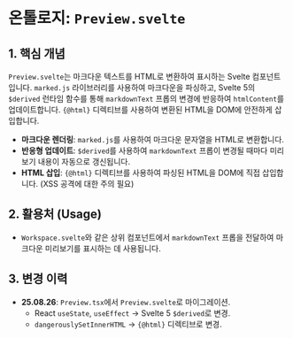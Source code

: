 # 온톨로지: `Preview.svelte`

## 1. 핵심 개념

`Preview.svelte`는 마크다운 텍스트를 HTML로 변환하여 표시하는 Svelte 컴포넌트입니다. `marked.js` 라이브러리를 사용하여 마크다운을 파싱하고, Svelte 5의 `$derived` 런타임 함수를 통해 `markdownText` 프롭의 변경에 반응하여 `htmlContent`를 업데이트합니다. `{@html}` 디렉티브를 사용하여 변환된 HTML을 DOM에 안전하게 삽입합니다.

- **마크다운 렌더링**: `marked.js`를 사용하여 마크다운 문자열을 HTML로 변환합니다.
- **반응형 업데이트**: `$derived`를 사용하여 `markdownText` 프롭이 변경될 때마다 미리보기 내용이 자동으로 갱신됩니다.
- **HTML 삽입**: `{@html}` 디렉티브를 사용하여 파싱된 HTML을 DOM에 직접 삽입합니다. (XSS 공격에 대한 주의 필요)

## 2. 활용처 (Usage)

- `Workspace.svelte`와 같은 상위 컴포넌트에서 `markdownText` 프롭을 전달하여 마크다운 미리보기를 표시하는 데 사용됩니다.

## 3. 변경 이력

- **25.08.26**: `Preview.tsx`에서 `Preview.svelte`로 마이그레이션.
    - React `useState`, `useEffect` -> Svelte 5 `$derived`로 변경.
    - `dangerouslySetInnerHTML` -> `{@html}` 디렉티브로 변경.
